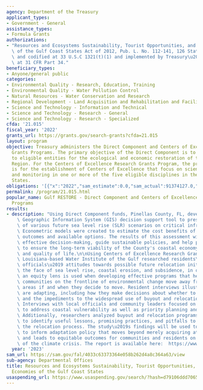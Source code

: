 ```yaml
---
agency: Department of the Treasury
applicant_types:
- Government - General
assistance_types:
- Formula Grants
authorizations:
- "Resources and Ecosystems Sustainability, Tourist Opportunities, and Revived Economies\
  \ of the Gulf Coast States Act of 2012, Pub. L. No. 112-141, 126 Stat. 588 (2012),\
  \ and codified at 33 U.S.C 1321(t)(1) and implemented by Treasury\u2019s Final Rule\
  \ at 31 CFR Part 34."
beneficiary_types:
- Anyone/general public
categories:
- Environmental Quality - Research, Education, Training
- Environmental Quality - Water Pollution Control
- Natural Resources - Water Conservation and Research
- Regional Development - Land Acquisition and Rehabilitation and Facilities Construction
- Science and Technology - Information and Technical
- Science and Technology - Research - General
- Science and Technology - Research - Specialized
cfda: '21.015'
fiscal_year: '2022'
grants_url: https://grants.gov/search-grants?cfda=21.015
layout: program
objective: Treasury administers the Direct Component and Centers of Excellence Research
  Grants Programs. The primary objective of the Direct Component is to provide funds
  to eligible entities for the ecological and economic restoration of the Gulf Coast
  Region. For the Centers of Excellence Research Grants Program, the primary objective
  is for the establishment of Centers of Excellence that focus on science, technology,
  and monitoring in one or more of the five eligible disciplines in the Gulf Coast
  States.
obligations: '[{"x":"2022","sam_estimate":0.0,"sam_actual":91374127.0,"usa_spending_actual":94901615.82},{"x":"2023","sam_estimate":180000000.0,"sam_actual":0.0,"usa_spending_actual":153255089.21},{"x":"2024","sam_estimate":180000000.0,"sam_actual":0.0,"usa_spending_actual":0.0}]'
permalink: /program/21.015.html
popular_name: Gulf RESTORE - Direct Component and Centers of Excellence Research Grants
  Programs
results:
- description: "Using Direct Component funds, Pinellas County, FL, developed a public-facing\
    \ Geographic Information System (GIS) decision support tool to present the impact\
    \ of various future sea level rise (SLR) scenarios on critical infrastructure.\
    \ Econometric models were created to estimate the cost benefits of different scenario-based\
    \ outcomes and available options. The results of this assessment will facilitate\
    \ effective decision-making, guide sustainable policies, and help prioritize efforts\
    \ to ensure the long-term viability of the County's coastal economy, infrastructure,\
    \ and quality of life.\n\nUsing Centers of Excellence Research Grants fund, the\
    \ Louisiana-based Water Institute of the Gulf researched residents\u2019 and public\
    \ officials\u2019 attitudes towards possible future relocation initiatives in\
    \ the face of sea level rise, coastal erosion, and subsidence, in order to ensure\
    \ an equity lens is used when developing effective programs that help people and\
    \ communities on the frontline of environmental change move away from high-risk\
    \ areas if and when they decide to move. Resident interviews illustrated how households\
    \ are adapting, including how they make decisions about whether to stay or relocate,\
    \ and the impediments to the widespread use of buyout and relocation programs.\
    \ Interviews with local officials and community leaders focused on strategies\
    \ to address coastal vulnerability as well as priority planning and policy interventions.\
    \ Additionally, researchers analyzed buyout and relocation programs in the U.S.\
    \ to identify useful lessons, promising practices, and pitfalls to avoid during\
    \ the relocation process. The study\u2019s findings will be used to develop recommendations\
    \ to inform adaptation policy that moves beyond merely acquiring at-risk properties\
    \ and leads to equitable outcomes for communities and residents on the front lines\
    \ of the climate crisis. The report is available here:  https://www.researchgate.net/publication/350833436_Beyond_Buyouts_Adaptive_Migration_and_the_Need_for_Equitable_Relocation_Strategies_Beyond_Buyouts_Adaptive_Migration_and_the_Need_for_Equitable_Relocation_Strategies"
  year: '2023'
sam_url: https://sam.gov/fal/4033c63373364e058b262d4a8c364a63/view
sub-agency: Departmental Offices
title: Resources and Ecosystems Sustainability, Tourist Opportunities, and Revived
  Economies of the Gulf Coast States
usaspending_url: https://www.usaspending.gov/search/?hash=d79106ddd7065243b7f291d19367772c
---
```

